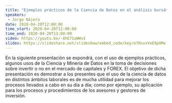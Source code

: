 ```yaml
---
title: "Ejemplos prácticos de la Ciencia de Datos en el análisis bursátil."
speakers:
 - Jorge Nájera
date: 2020-04-20T12:00:00
time_start: 2020-04-20T12:00:00
time_end: 2020-04-20T13:00:00
video: https://youtu.be/-XhE71aWWvI
slides: https://slideshare.net/slideshow/embed_code/key/e7HsxxYoE9pUMe
---
```


<p>En la siguiente presentación se expondrá, con el uso de ejemplos prácticos, algunos usos de la Ciencia y Minería de Datos en la toma de decisiones sobre invertir o no en el mercado de capitales y FOREX. El objetivo de dicha presentación es demostrar a los presentes que el uso de la ciencia de datos en distintos ámbitos laborales es de mucha utilidad para mejorar los procesos llevados a cabo en su día a día; como por ejemplo, su aplicación para los procesos y procedimientos de los asesores y gestores de inversión.</p>